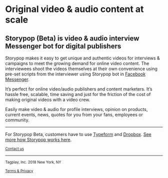 # Original video & audio content at scale

## Storypop (Beta) is video & audio interview Messenger bot for digital publishers

Storypop makes it easy to get unique and authentic videos for interviews & campaigns to meet the growing demand for online video content. The interviewees shoot the videos themselves at their own convenience using pre-set scripts from the interviewer using Storypop bot in [Facebook Messenger](https://messenger.com). 

It’s perfect for online video/audio publishers and content marketers. It’s hassle free, scalable, time saving and just for the friction of the cost of making original videos with a video crew. 

Easily make video & audio for profile interviews, opinion on products, current events, news, quotes for you from your fans, employees or community.

-----
For Storypop Beta, customers have to use [Typeform](https://typeform.com) and [Dropbox](https://dropbox.com). [See more how Storypop works here](/faq).

<small>[Contact us](mailto:storypop@storypop.co)</small>

-----
<small>Tagplay, Inc. 2018
New York, NY</small>

<small>[Terms & Privacy](https://tagplay.co/terms)</small>
